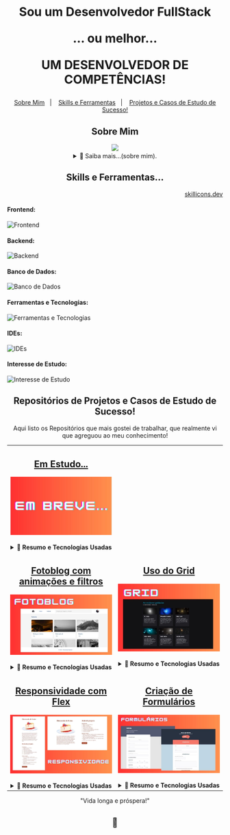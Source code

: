 
<main>

  <h1 class="home-title" align="center" >
    <p>Sou um Desenvolvedor FullStack</p>
    <p>... ou melhor...</p>
    <p class="neon">UM DESENVOLVEDOR DE COMPETÊNCIAS!</p>
  </h1>

  <p align="center">
    <a href="#sobre-mim">Sobre Mim</a>&nbsp;&nbsp;&nbsp;|&nbsp;&nbsp;&nbsp;  
    <a href="#skills">Skills e Ferramentas</a>&nbsp;&nbsp;&nbsp;|&nbsp;&nbsp;&nbsp;
    <a href="#projetos-casos-estudo">Projetos e Casos de Estudo de Sucesso!</a>
  </p>

  <section align="center">
    <h2 id="sobre-mim" align="center">
      Sobre Mim
    </h2>
    <a href="https://github.com/HgPBrito/github-readme-stats">
      <img src="https://github-readme-stats.vercel.app/api/top-langs/?username=HgPBrito&layout=compact&hide_progress=true&theme=github_dark_dimmed" />        
    </a>
    <details align="center">
      <summary>📃 Saiba mais...(sobre mim).</summary>  
      </br>
      <section align="center">
        <img align="center" src="https://media.giphy.com/media/13HgwGsXF0aiGY/giphy.gif">
      </section>
  	  <section align="center">
        <h2>
          Um pouco sobre mim...
        </h2>
        <p>
		  Sou um grande entusiasta das tecnologias para desenvolvimento Web e Mobile!
		</p>
		<p>
		  Atualmente exerço a função de Desenvolvedor e Consultor Salesforce na Triscal, desde setembro de 2020. Desempenho funções como desenvolvedor Apex e ofereço suporte a clientes, sempre buscando entender suas necessidades de mercado e sugerindo as melhores soluções para seus negócios. 
		</p>
		<p>
		  Meu propósito na carreira é suprir as necessidades de indivíduos ou empresas, impactando e melhorando suas vidas ou negócios de forma prática, mesmo que seja necessário aprender novas competências técnicas ou comportamentais.
		</p>
		<p>
		  Sempre busco estar atualizado com as melhores práticas, entregando a melhor qualidade e segurança. Meu objetivo é saber que, ao final de cada projeto, o que desenvolvi realmente agregou valor de forma prática.
		</p>
		<p>
		  Seja melhorando uma regra de negócio, desenvolvendo uma página ou compartilhando meu conhecimento, acredito que o segredo de uma boa vida é disseminar o conhecimento adquirido com o maior número de pessoas, aprendendo com elas no processo (o famoso "trocar figurinhas").
		</p>
		<p>
		  Fora do ambiente de carreira, priorizo momentos de qualidade com minha família.
		</p>  
    	<a href="https://www.linkedin.com/in/hgpbrito/">
      	  <img src="https://img.shields.io/badge/linkedin-%230077B5.svg?&style=for-the-badge&logo=linkedin&logoColor=white" />
    	</a>&nbsp;&nbsp;
    	<a href="https://hgpbrito.github.io/curriculo/">
          <img src="https://img.shields.io/badge/-Site_de_Visitas_(em_construção...)-grey?style=for-the-badge&link=https://hgpbrito.github.io/curriculo/" />        
    	</a>  
  	  </section>
    </details>
  </section>

  <section align="center">
    <h2 align="center" id="skills">
      Skills e Ferramentas...
    </h2>
    <section align="right">
      <a lign="left" href="https://skillicons.dev">
        skillicons.dev
      </a>
    </section >
	  <section align="left">
      <h4>
        Frontend:
      </h4>

![Frontend](https://skillicons.dev/icons?i=html,css,bootstrap,js,ts)

  <h4>
    Backend:
  </h4>

![Backend](https://skillicons.dev/icons?i=nodejs,java)

  <h4>
    Banco de Dados:
  </h4>

![Banco de Dados](https://skillicons.dev/icons?i=mysql)

  <h4>
    Ferramentas e Tecnologias:
  </h4>

![Ferramentas e Tecnologias](https://skillicons.dev/icons?i=windows,powershell,ubuntu,git,github,npm,spring,postman,md,discord,notion)

  <h4>
    IDEs:
  </h4>

![IDEs](https://skillicons.dev/icons?i=vscode,eclipse,vim)

  <h4>
    Interesse de Estudo:
  </h4>

![Interesse de Estudo](https://skillicons.dev/icons?i=aws,docker,react,sass,tailwind,figma,heroku,kotlin,mongodb,regex)
    
  </section>

  <section align="center">
    <h2 id="projetos-casos-estudo" align="center">
      Repositórios de Projetos e Casos de Estudo de Sucesso!
    </h2> 
    <p align="center">
      Aqui listo os Repositórios que mais gostei de trabalhar, que realmente vi que agreguou ao meu conhecimento!
    </p> 
    <table>
	    <tr>
        <td width="50%" valign="top">
          <h2>
            <a href="https://github.com/HgPBrito">
              Em Estudo...
            </a>
          </h2>
          <img src="https://github.com/HgPBrito/images/blob/main/projetos_realizados_capa/emBreve.jpg?raw=true" alt="Repository image" width="400"/>
          <br/>
          <br/>
          <details>
            <summary>
              <b>📕 Resumo e Tecnologias Usadas</b>
            </summary>
            <p>
              Projeto em estudo..., sendo realizado na formação Explorer da Rocketseat
            </p>
            <b>Tecnologias Usadas</b>
            <br/>
            <p>
              <code>HTML5</code>,&nbsp;
              <code>CSS3</code>,&nbsp;
              <code>GitHub</code>
            </p>
          </details>
        </td>
      </tr>
      <tr>
        <td width="50%" valign="top">
          <h2>
            <a href="https://github.com/HgPBrito/explorerProjetoFotolog003">
              Fotoblog com animações e filtros
            </a>
          </h2>
          <img src="https://github.com/HgPBrito/images/blob/main/projetos_realizados_capa/explorerProjetoFotolog003.jpg?raw=true" alt="Repository image" width="400"/>
          <br/>
          <br/>
          <details>
            <summary>
              <b>📕 Resumo e Tecnologias Usadas</b>
            </summary>
            <p>
              Projeto de estudo utilizando conceito de Grid, Flex, filtros e animações com o @keyframe no CSS, realizado na formação Explorer da Rocketseat
            </p>
            <b>Tecnologias Usadas</b>
            <br/>
            <p>
              <code>HTML5</code>,&nbsp;
              <code>CSS3</code>,&nbsp;
              <code>GitHub</code>
            </p>
          </details>
        </td>
        <td valign="top">
          <h2>
            <a href="https://github.com/HgPBrito/explorerProjetoGridGalaxies003">
              Uso do Grid
            </a>
          </h2>
          <img src="https://github.com/HgPBrito/images/blob/main/projetos_realizados_capa/explorerProjetoGridGalaxies003.jpg?raw=true" alt="Repository image" width="400"/>
          <br/>
          <br/>
          <details>
            <summary>
              <b>📕 Resumo e Tecnologias Usadas</b>
            </summary>
            <p>
              Projeto de estudo utilizando conceito de Grid no CSS, realizado na formação Explorer da Rocketseat
            </p>
            <b>Tecnologias Usadas</b>
            <br/>
            <p>
              <code>HTML5</code>,&nbsp;
              <code>CSS3</code>,&nbsp;
              <code>GitHub</code>
            </p>
          </details>
        </td>
      </tr>
      <tr>
        <td width="50%" valign="top">
          <h2>
            <a href="https://github.com/HgPBrito/explorerProjetoResponsividadeReceita003">
              Responsividade com Flex
            </a>
          </h2>
          <img src="https://github.com/HgPBrito/images/blob/main/projetos_realizados_capa/explorerProjetoResponsividadeReceita003.jpg?raw=true" alt="Repository image" width="400"/>
          <br/>
          <br/>
          <details>
            <summary>
              <b>📕 Resumo e Tecnologias Usadas</b>
            </summary>
            <p>
              Projeto de estudo utilizando conceito de Flex Box no CSS, realizado na formação Explorer da Rocketseat
            </p>
            <b>Tecnologias Usadas</b>
            <br/>
            <p>
              <code>HTML5</code>,&nbsp;
              <code>CSS3</code>,&nbsp;
              <code>GitHub</code>
            </p>
          </details>
        </td>
        <td valign="top">
          <h2>
            <a href="https://github.com/HgPBrito/explorerDesafioCriandoFormularios003">
              Criação de Formulários
            </a>
          </h2>
          <img src="https://github.com/HgPBrito/images/blob/main/projetos_realizados_capa/explorerDesafioCriandoFormularios003.jpg?raw=true" alt="Repository image" width="400"/>
          <br/>
          <br/>
          <details>
            <summary>
              <b>📕 Resumo e Tecnologias Usadas</b>
            </summary>
            <p>
              Projeto de estudo utilizando tag form, realizado na formação Explorer da Rocketseat
            </p>
            <b>Tecnologias Usadas</b>
            <br/>
            <p>
              <code>HTML5</code>,&nbsp;
              <code>CSS3</code>,&nbsp;
              <code>GitHub</code>
            </p>
          </details>
        </td>
      </tr>      
    </table>
  </section>



  <section align="center">
    <p>"Vida longa e próspera!" </p>
   <h2>🖖</h2>
  </section>
</main>




